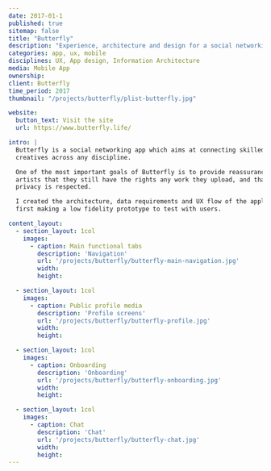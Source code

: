 ```yaml
---
date: 2017-01-1
published: true
sitemap: false
title: "Butterfly"
description: "Experience, architecture and design for a social networking app made for creatives"
categories: app, ux, mobile
disciplines: UX, App design, Information Architecture
media: Mobile App
ownership:
client: Butterfly
time_period: 2017
thumbnail: "/projects/butterfly/plist-butterfly.jpg"

website:
  button_text: Visit the site
  url: https://www.butterfly.life/

intro: |
  Butterfly is a social networking app which aims at connecting skilled
  creatives across any discipline.

  One of the most important goals of Butterfly is to provide reassurance to
  artists that they still have the rights any work they upload, and that their
  privacy is respected.

  I created the architecture, data requirements and UX flow of the application,
  first making a low fidelity prototype to test with users.

content_layout:
  - section_layout: 1col
    images:
      - caption: Main functional tabs
        description: 'Navigation'
        url: '/projects/butterfly/butterfly-main-navigation.jpg'
        width:
        height:

  - section_layout: 1col
    images:
      - caption: Public profile media
        description: 'Profile screens'
        url: '/projects/butterfly/butterfly-profile.jpg'
        width:
        height:

  - section_layout: 1col
    images:
      - caption: Onboarding
        description: 'Onboarding'
        url: '/projects/butterfly/butterfly-onboarding.jpg'
        width:
        height:

  - section_layout: 1col
    images:
      - caption: Chat
        description: 'Chat'
        url: '/projects/butterfly/butterfly-chat.jpg'
        width:
        height:
---
```

